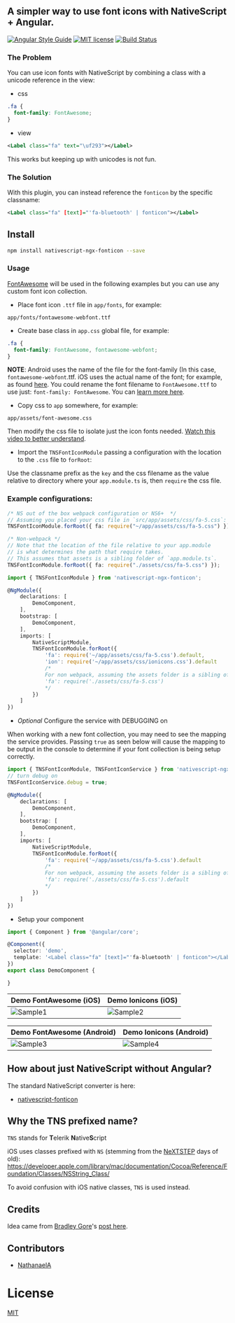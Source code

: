 ## A simpler way to use font icons with NativeScript + Angular.

[![Angular Style Guide](https://mgechev.github.io/angular2-style-guide/images/badge.svg)](https://github.com/mgechev/angular2-style-guide)
[![MIT license](http://img.shields.io/badge/license-MIT-brightgreen.svg)](http://opensource.org/licenses/MIT)
[![Build Status](https://martinreinhardt-online.de/jenkins/buildStatus/icon?job=NPM/nativescript-ngx-fonticon/master)](https://martinreinhardt-online.de/jenkins/blue/organizations/jenkins/NPM%2Fnativescript-ngx-fonticon/activity)

### The Problem

You can use icon fonts with NativeScript by combining a class with a unicode reference in the view:

- css

```css
.fa {
  font-family: FontAwesome;
}
```

- view

```xml
<Label class="fa" text="\uf293"></Label>
```

This works but keeping up with unicodes is not fun.

### The Solution

With this plugin, you can instead reference the `fonticon` by the specific classname:

```xml
<Label class="fa" [text]="'fa-bluetooth' | fonticon"></Label>
```

## Install

```bash
npm install nativescript-ngx-fonticon --save
```

### Usage

[FontAwesome](https://fortawesome.github.io/Font-Awesome/) will be used in the following examples but you can use any custom font icon collection.

- Place font icon `.ttf` file in `app/fonts`, for example:

```
app/fonts/fontawesome-webfont.ttf
```

- Create base class in `app.css` global file, for example:

```css
.fa {
  font-family: FontAwesome, fontawesome-webfont;
}
```

**NOTE**: Android uses the name of the file for the font-family (In this case, `fontawesome-webfont`.ttf. iOS uses the actual name of the font; for example, as found [here](https://github.com/FortAwesome/Font-Awesome/blob/master/css/font-awesome.css#L8). You could rename the font filename to `FontAwesome.ttf` to use just: `font-family: FontAwesome`. You can [learn more here](http://fluentreports.com/blog/?p=176).

- Copy css to `app` somewhere, for example:

```
app/assets/font-awesome.css
```

Then modify the css file to isolate just the icon fonts needed. [Watch this video to better understand](https://www.youtube.com/watch?v=qb2sk0XXQDw).

- Import the `TNSFontIconModule` passing a configuration with the location to the `.css` file to `forRoot`:

Use the classname prefix as the `key` and the css filename as the value relative to directory where your `app.module.ts` is, then `require` the css file.

### Example configurations:

```typescript
/* NS out of the box webpack configuration or NS6+  */
// Assuming you placed your css file in `src/app/assets/css/fa-5.css`:
TNSFontIconModule.forRoot({ fa: require("~/app/assets/css/fa-5.css") });

/* Non-webpack */
// Note that the location of the file relative to your app.module
// is what determines the path that require takes.
// This assumes that assets is a sibling folder of `app.module.ts`.
TNSFontIconModule.forRoot({ fa: require("./assets/css/fa-5.css") });
```

```typescript
import { TNSFontIconModule } from 'nativescript-ngx-fonticon';

@NgModule({
	declarations: [
		DemoComponent,
	],
	bootstrap: [
		DemoComponent,
	],
	imports: [
		NativeScriptModule,
		TNSFontIconModule.forRoot({
			'fa': require('~/app/assets/css/fa-5.css').default,
			'ion': require('~/app/assets/css/ionicons.css').default
			/*
			For non webpack, assuming the assets folder is a sibling of app.module.ts:
			'fa': require('./assets/css/fa-5.css')
			*/
		})
	]
})
```

- _Optional_ Configure the service with DEBUGGING on

When working with a new font collection, you may need to see the mapping the service provides. Passing `true` as seen below will cause the mapping to be output in the console to determine if your font collection is being setup correctly.

```typescript
import { TNSFontIconModule, TNSFontIconService } from 'nativescript-ngx-fonticon';
// turn debug on
TNSFontIconService.debug = true;

@NgModule({
	declarations: [
		DemoComponent,
	],
	bootstrap: [
		DemoComponent,
	],
	imports: [
		NativeScriptModule,
		TNSFontIconModule.forRoot({
			'fa': require('~/app/assets/css/fa-5.css').default
			/*
			For non webpack, assuming the assets folder is a sibling of app.module.ts:
			'fa': require('./assets/css/fa-5.css').default
			*/
		})
	]
})
```

- Setup your component

```typescript
import { Component } from '@angular/core';

@Component({
  selector: 'demo',
  template: '<Label class="fa" [text]="'fa-bluetooth' | fonticon"></Label> '
})
export class DemoComponent {

}
```

| Demo FontAwesome (iOS)                                                | Demo Ionicons (iOS)                                                   |
| --------------------------------------------------------------------- | --------------------------------------------------------------------- |
| ![Sample1](https://cdn.filestackcontent.com/m6JyRO1fTsCHPohoZi5I?v=0) | ![Sample2](https://cdn.filestackcontent.com/jje2pehCRCeLDC8QHBmp?v=0) |

| Demo FontAwesome (Android)                                            | Demo Ionicons (Android)                                               |
| --------------------------------------------------------------------- | --------------------------------------------------------------------- |
| ![Sample3](https://cdn.filestackcontent.com/lNCptx2aQisOa6p27iqb?v=0) | ![Sample4](https://cdn.filestackcontent.com/2ajSF92uQDusI37fEvQA?v=0) |

## How about just NativeScript without Angular?

The standard NativeScript converter is here:

- [nativescript-fonticon](https://github.com/NathanWalker/nativescript-fonticon)

## Why the TNS prefixed name?

`TNS` stands for **T**elerik **N**ative**S**cript

iOS uses classes prefixed with `NS` (stemming from the [NeXTSTEP](https://en.wikipedia.org/wiki/NeXTSTEP) days of old):
https://developer.apple.com/library/mac/documentation/Cocoa/Reference/Foundation/Classes/NSString_Class/

To avoid confusion with iOS native classes, `TNS` is used instead.

## Credits

Idea came from [Bradley Gore](https://github.com/bradleygore)'s [post here](http://www.blog.bradleygore.com/2016/03/28/font-icons-in-nativescript/).

## Contributors

- [NathanaelA](https://github.com/NathanaelA)

# License

[MIT](/LICENSE)
